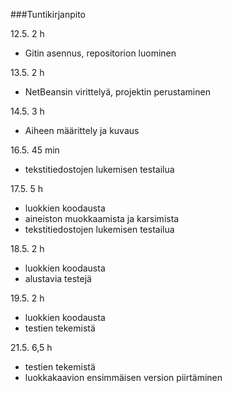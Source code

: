 ﻿###Tuntikirjanpito

12.5. 2 h 

- Gitin asennus, repositorion luominen

13.5. 2 h

- NetBeansin virittelyä, projektin perustaminen

14.5. 3 h

- Aiheen määrittely ja kuvaus

16.5. 45 min

- tekstitiedostojen lukemisen testailua

17.5. 5 h

- luokkien koodausta
- aineiston muokkaamista ja karsimista
- tekstitiedostojen lukemisen testailua

18.5. 2 h

- luokkien koodausta
- alustavia testejä

19.5. 2 h

- luokkien koodausta
- testien tekemistä

21.5. 6,5 h

- testien tekemistä
- luokkakaavion ensimmäisen version piirtäminen






